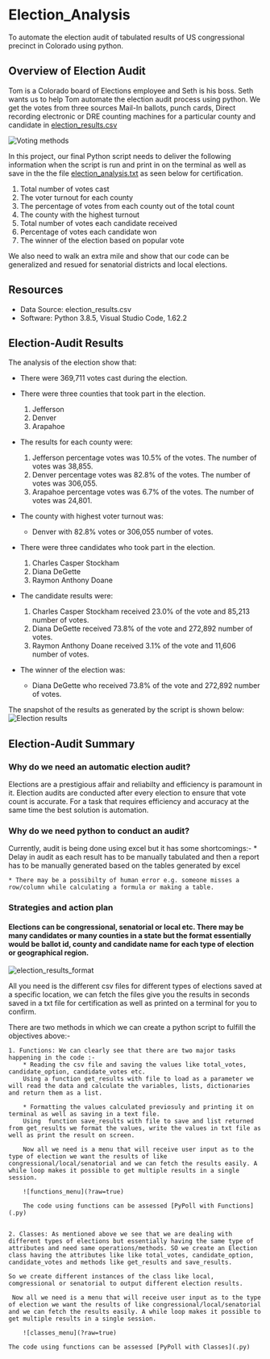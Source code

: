 # Election_Analysis
To automate the election audit of tabulated results of US congressional precinct in Colorado using python.

## Overview of Election Audit
Tom is a Colorado board of Elections employee and Seth is his boss. Seth wants us to help Tom automate the election audit process using python. We get the votes from three sources Mail-In ballots, punch cards, Direct recording electronic  or DRE counting machines for a particular county and candidate in [election_results.csv](.csv) 

![Voting methods](?raw=true)

In this project, our final Python script needs to deliver the following information when the script is run and print in on the terminal as well as save in the the file [election_analysis.txt](.txt) as seen below for certification.

1. Total number of votes cast
2. The voter turnout for each county
3. The percentage of votes from each county out of the total count
4. The county with the highest turnout
5. Total number of votes each candidate received
6. Percentage of votes each candidate won
7. The winner of the election based on popular vote

We also need to walk an extra mile and show that our code can be generalized and resued for senatorial districts and local elections.

## Resources
* Data Source: election_results.csv
* Software: Python 3.8.5, Visual Studio Code, 1.62.2

## Election-Audit Results
The analysis of the election show that:

* There were 369,711 votes cast during the election.

* There were three counties that took part in the election.
    1. Jefferson
    2. Denver
    3. Arapahoe

* The results for each county were:
    1. Jefferson percentage votes was 10.5% of the votes. The number of votes was 38,855.
    2. Denver percentage votes was 82.8% of the votes. The number of votes was 306,055.
    3. Arapahoe percentage votes was 6.7% of the votes. The number of votes was 24,801.

* The county with highest voter turnout was:
    * Denver with 82.8% votes or 306,055 number of votes.

* There were three candidates who took part in the election.
    1. Charles Casper Stockham
    2. Diana DeGette
    3. Raymon Anthony Doane

* The candidate results were:
    1. Charles Casper Stockham received 23.0% of the vote and 85,213 number of votes.
    2. Diana DeGette received 73.8% of the vote and 272,892 number of votes.
    3. Raymon Anthony Doane received 3.1% of the vote and 11,606 number of votes.

* The winner of the election was:
    * Diana DeGette who received 73.8% of the vote and 272,892 number of votes.

The snapshot of the results as generated by the script is shown below:
![Election results](?raw=true)

## Election-Audit Summary

### Why do we need an automatic election audit?
Elections are a prestigious affair and reliabilty and efficiency is paramount in it. Election audits are conducted after every election to ensure that vote count is accurate. For a task that requires efficiency and accuracy at the same time the best solution is automation.

### Why do we need python to conduct an audit?
Currently, audit is being done using excel but it has some shortcomings:-
    * Delay in audit as each result has to be manually tabulated and then a report has to be manually generated based on the tables generated by excel

    * There may be a possibilty of human error e.g. someone misses a row/column while calculating a formula or making a table.

### Strategies and action plan

#### Elections can be congressional, senatorial or local etc. There may be many candidates or many counties in a state but the format essentially would be ballot id, county and candidate name for each type of election  or geographical region.

![election_results_format](?raw=true)

All you need is the different csv files for different types of elections saved at a specific location, we can fetch the files give you the results in seconds saved in a txt file for certification as well as printed on a terminal for you to confirm.

There are two methods in which we can create a python script to fulfill the objectives above:-

    1. Functions: We can clearly see that there are two major tasks happening in the code :-
        * Reading the csv file and saving the values like total_votes, candidate_option, candidate_votes etc. 
        Using a function get_results with file to load as a parameter we will read the data and calculate the variables, lists, dictionaries and return them as a list.

        * Formatting the values calculated previosuly and printing it on terminal as well as saving in a text file.
        Using  function save_results with file to save and list returned from get_results we format the values, write the values in txt file as well as print the result on screen.

        Now all we need is a menu that will receive user input as to the type of election we want the results of like congressional/local/senatorial and we can fetch the results easily. A while loop makes it possible to get multiple results in a single session.
        
        ![functions_menu](?raw=true)

        The code using functions can be assessed [PyPoll with Functions](.py)


    2. Classes: As mentioned above we see that we are dealing with different types of elections but essentially having the same type of attributes and need same operations/methods. SO we create an Election class having the attributes like like total_votes, candidate_option, candidate_votes and methods like get_results and save_results.

    So we create different instances of the class like local, comgressional or senatorial to output different election results.

     Now all we need is a menu that will receive user input as to the type of election we want the results of like congressional/local/senatorial and we can fetch the results easily. A while loop makes it possible to get multiple results in a single session.
        
        ![classes_menu](?raw=true)

    The code using functions can be assessed [PyPoll with Classes](.py)








